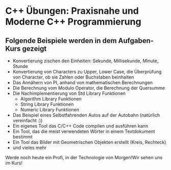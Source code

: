 # C++ Übungen: Praxisnahe und Moderne C++ Programmierung

## Folgende Beispiele werden in dem Aufgaben-Kurs gezeigt

- Konvertierung zischen den Einheiten: Sekunde, Millisekunde, Minute, Stunde
- Konvertierung von Characters zu Upper, Lower Case, die Überprüfung von Character, ob sie Zahlen oder Buchstaben beinhalten
- Das Annähern von PI, anhand von mathematischen Berechnungen
- Die Berechnung vom Modulo Operator, die Berechnung der Quersumme
- Die Nachimplementierung von Std Library Funktionen
  - Algorithm Library Funktionen
  - String Library Funktionen
  - Numeric Library Funktionen
- Das Beispiel eines Selbstfahrenden Autos auf der Autobahn (natürlich vereinfacht :))
- Ein eigenes Tool das C/C++ Code compilen und ausführen kann
- Ein Tool, das die meist verwendeten Wörter in einem Textdokument bestimmt
- Ein Tool das Bilder mit Geometrischen Objekten erstellt (Kreis, Rechteck)
- und vieles mehr

Werde noch heute ein Profi, in der Technologie von Morgen!Wir sehen uns im Kurs!
